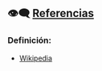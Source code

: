 ## 👁️‍🗨️ [Referencias](README.md)

### Definición:
- [Wikipedia](https://es.wikipedia.org/wiki/L%C3%A1piz_%C3%B3ptico)


